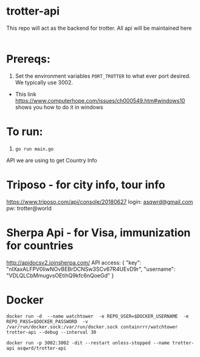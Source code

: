 # trotter-api

This repo will act as the backend for trotter. All api will be maintained here
<br/>
<br/>

# Prereqs:
1. Set the environment variables `PORT_TROTTER` to what ever port desired.  We typically use 3002.
  - This link https://www.computerhope.com/issues/ch000549.htm#windows10 shows you how to do it in windows

# To run:

1. `go run main.go`

API we are using to get Country Info

# Triposo - for city info, tour info

https://www.triposo.com/api/console/20180627
login: asqwrd@gmail.com
pw: trotter@world

# Sherpa Api - for Visa, immunization for countries

http://apidocsv2.joinsherpa.com/
API access:
{
"key": "nIXaxALFPV0IiwNOvBEBrDCNSw3SCv67R4UEvD9r",
"username": "VDLQLCbMmugvsOEtihQ9kfc6nQoeGd"
}

# Docker
`docker run -d  --name watchtower  -e REPO_USER=$DOCKER_USERNAME  -e REPO_PASS=$DOCKER_PASSWORD  -v /var/run/docker.sock:/var/run/docker.sock containrrr/watchtower trotter-api --debug --interval 30`
  
`docker run -p 3002:3002 -dit --restart unless-stopped --name trotter-api asqwrd/trotter-api`
